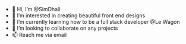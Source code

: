 - 👋 Hi, I’m @SimDhali
- 👀 I’m interested in creating beautiful front end designs 
- 🌱 I’m currently learning how to be a full stack developer @Le Wagon
- 💞️ I’m looking to collaborate on any projects
- 📫 Reach me via email 

<!---
SimDhali/SimDhali is a ✨ special ✨ repository because its `README.md` (this file) appears on your GitHub profile.
You can click the Preview link to take a look at your changes.
--->
